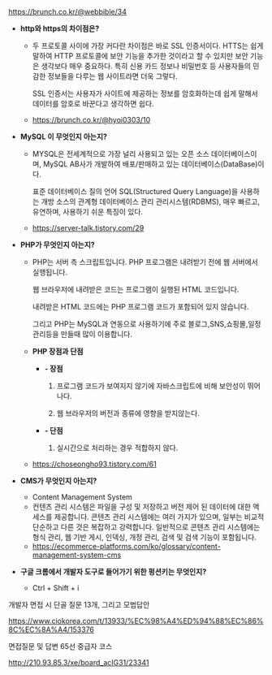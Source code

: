 https://brunch.co.kr/@webbible/34

- **http와 https의 차이점은?**

  - 두 프로토콜 사이에 가장 커다란 차이점은 바로 SSL 인증서이다. HTTS는 쉽게 말하여 HTTP 프로토콜에 보안 기능을 추가한 것이라고 할 수 있지만 보안 기능은 생각보다 매우 중요하다. 특히 신용 카드 정보나 비밀번호 등 사용자들의 민감한 정보들을 다루는 웹 사이트라면 더욱 그렇다.

    SSL 인증서는 사용자가 사이트에 제공하는 정보를 암호화하는데 쉽게 말해서 데이터를 암호로 바꾼다고 생각하면 쉽다.

  - https://brunch.co.kr/@hyoi0303/10



- **MySQL 이 무엇인지 아는지?**

  - MYSQL은 전세계적으로 가장 널리 사용되고 있는 오픈 소스 데이터베이스이며, MySQL AB사가 개발하여 배포/판매하고 있는 데이터베이스(DataBase)이다.

    표준 데이터베이스 질의 언어 SQL(Structured Query Language)을 사용하는 개방 소스의 관계형 데이터베이스 관리 관리시스템(RDBMS), 매우 빠르고, 유연하며, 사용하기 쉬운 특징이 있다.

  - https://server-talk.tistory.com/29



- **PHP가 무엇인지 아는지?**

  - PHP는 서버 측 스크립트입니다. PHP 프로그램은 내려받기 전에 웹 서버에서 실행됩니다.

    웹 브라우저에 내려받은 코드는 프로그램이 실행된 HTML 코드입니다.

    내려받은 HTML 코드에는 PHP 프로그램 코드가 포함되어 있지 않습니다.

    그리고 PHP는 MySQL과 연동으로 사용하기에 주로 블로그,SNS,쇼핑몰,일정관리등을 만들때 많이 이용합니다.

  - **PHP 장점과 단점**

    - **- 장점**

      1. 프로그램 코드가 보여지지 않기에 자바스크립트에 비해 보안성이 뛰어나다.

      2. 웹 브라우저의 버전과 종류에 영향을 받지않는다.

    - **- 단점**

      1. 실시간으로 처리하는 경우 적합하지 않다.

  - https://choseongho93.tistory.com/61

  

- **CMS가 무엇인지 아는지?**
  - Content Management System
  - 컨텐츠 관리 시스템은 파일을 구성 및 저장하고 버전 제어 된 데이터에 대한 액세스를 제공합니다. 콘텐츠 관리 시스템에는 여러 가지가 있으며, 일부는 비교적 단순하고 다른 것은 복잡하고 강력합니다. 일반적으로 콘텐츠 관리 시스템에는 형식 관리, 웹 기반 게시, 인덱싱, 개정 관리, 검색 및 검색 기능이 포함됩니다.
  - https://ecommerce-platforms.com/ko/glossary/content-management-system-cms



- **구글 크롬에서 개발자 도구로 들어가기 위한 펑션키는 무엇인지?**
  - Ctrl + Shift + i





개발자 면접 시 단골 질문 13개, 그리고 모범답안

https://www.ciokorea.com/t/13933/%EC%98%A4%ED%94%88%EC%86%8C%EC%8A%A4/153376



면접질문 및 답변 65선 중급자 코스

http://210.93.85.3/xe/board_acIG31/23341